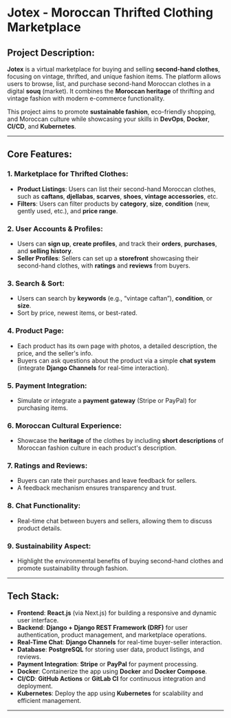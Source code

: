 # Jotex - Moroccan Thrifted Clothing Marketplace

## Project Description:

**Jotex** is a virtual marketplace for buying and selling **second-hand clothes**, focusing on vintage, thrifted, and unique fashion items. The platform allows users to browse, list, and purchase second-hand Moroccan clothes in a digital **souq** (market). It combines the **Moroccan heritage** of thrifting and vintage fashion with modern e-commerce functionality.

This project aims to promote **sustainable fashion**, eco-friendly shopping, and Moroccan culture while showcasing your skills in **DevOps**, **Docker**, **CI/CD**, and **Kubernetes**.

---

## Core Features:

### 1. Marketplace for Thrifted Clothes:
- **Product Listings**: Users can list their second-hand Moroccan clothes, such as **caftans**, **djellabas**, **scarves**, **shoes**, **vintage accessories**, etc.
- **Filters**: Users can filter products by **category**, **size**, **condition** (new, gently used, etc.), and **price range**.

### 2. User Accounts & Profiles:
- Users can **sign up**, **create profiles**, and track their **orders**, **purchases**, and **selling history**.
- **Seller Profiles**: Sellers can set up a **storefront** showcasing their second-hand clothes, with **ratings** and **reviews** from buyers.

### 3. Search & Sort:
- Users can search by **keywords** (e.g., “vintage caftan”), **condition**, or **size**.
- Sort by price, newest items, or best-rated.

### 4. Product Page:
- Each product has its own page with photos, a detailed description, the price, and the seller's info.
- Buyers can ask questions about the product via a simple **chat system** (integrate **Django Channels** for real-time interaction).

### 5. Payment Integration:
- Simulate or integrate a **payment gateway** (Stripe or PayPal) for purchasing items.

### 6. Moroccan Cultural Experience:
- Showcase the **heritage** of the clothes by including **short descriptions** of Moroccan fashion culture in each product's description.

### 7. Ratings and Reviews:
- Buyers can rate their purchases and leave feedback for sellers.
- A feedback mechanism ensures transparency and trust.

### 8. Chat Functionality:
- Real-time chat between buyers and sellers, allowing them to discuss product details.

### 9. Sustainability Aspect:
- Highlight the environmental benefits of buying second-hand clothes and promote sustainability through fashion.

---

## Tech Stack:

- **Frontend**: **React.js** (via Next.js) for building a responsive and dynamic user interface.
- **Backend**: **Django + Django REST Framework (DRF)** for user authentication, product management, and marketplace operations.
- **Real-Time Chat**: **Django Channels** for real-time buyer-seller interaction.
- **Database**: **PostgreSQL** for storing user data, product listings, and reviews.
- **Payment Integration**: **Stripe** or **PayPal** for payment processing.
- **Docker**: Containerize the app using **Docker** and **Docker Compose**.
- **CI/CD**: **GitHub Actions** or **GitLab CI** for continuous integration and deployment.
- **Kubernetes**: Deploy the app using **Kubernetes** for scalability and efficient management.

---
